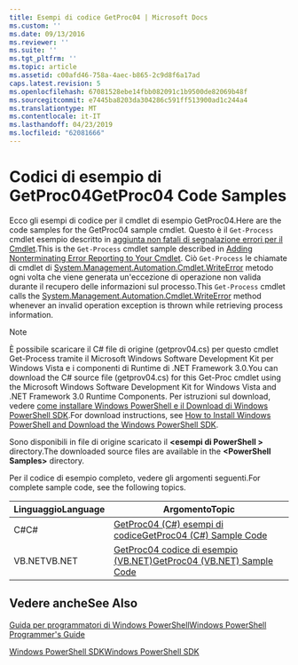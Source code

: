 ```yaml
---
title: Esempi di codice GetProc04 | Microsoft Docs
ms.custom: ''
ms.date: 09/13/2016
ms.reviewer: ''
ms.suite: ''
ms.tgt_pltfrm: ''
ms.topic: article
ms.assetid: c00afd46-758a-4aec-b865-2c9d8f6a17ad
caps.latest.revision: 5
ms.openlocfilehash: 67081528ebe14fbb082091c1b9500de82069b48f
ms.sourcegitcommit: e7445ba8203da304286c591ff513900ad1c244a4
ms.translationtype: MT
ms.contentlocale: it-IT
ms.lasthandoff: 04/23/2019
ms.locfileid: "62081666"
---
```

# <a name="getproc04-code-samples"></a><span data-ttu-id="e2070-102">Codici di esempio di GetProc04</span><span class="sxs-lookup"><span data-stu-id="e2070-102">GetProc04 Code Samples</span></span>

<span data-ttu-id="e2070-103">Ecco gli esempi di codice per il cmdlet di esempio GetProc04.</span><span class="sxs-lookup"><span data-stu-id="e2070-103">Here are the code samples for the GetProc04 sample cmdlet.</span></span> <span data-ttu-id="e2070-104">Questo è il `Get-Process` cmdlet esempio descritto in [aggiunta non fatali di segnalazione errori per il Cmdlet](../cmdlet/adding-non-terminating-error-reporting-to-your-cmdlet.md).</span><span class="sxs-lookup"><span data-stu-id="e2070-104">This is the `Get-Process` cmdlet sample described in [Adding Nonterminating Error Reporting to Your Cmdlet](../cmdlet/adding-non-terminating-error-reporting-to-your-cmdlet.md).</span></span> <span data-ttu-id="e2070-105">Ciò `Get-Process` le chiamate di cmdlet di [System.Management.Automation.Cmdlet.WriteError](/dotnet/api/System.Management.Automation.Cmdlet.WriteError) metodo ogni volta che viene generata un'eccezione di operazione non valida durante il recupero delle informazioni sul processo.</span><span class="sxs-lookup"><span data-stu-id="e2070-105">This `Get-Process` cmdlet calls the [System.Management.Automation.Cmdlet.WriteError](/dotnet/api/System.Management.Automation.Cmdlet.WriteError) method whenever an invalid operation exception is thrown while retrieving process information.</span></span>

> [!NOTE]
> <span data-ttu-id="e2070-106">È possibile scaricare il C# file di origine (getprov04.cs) per questo cmdlet Get-Process tramite il Microsoft Windows Software Development Kit per Windows Vista e i componenti di Runtime di .NET Framework 3.0.</span><span class="sxs-lookup"><span data-stu-id="e2070-106">You can download the C# source file (getprov04.cs) for this Get-Proc cmdlet using the Microsoft Windows Software Development Kit for Windows Vista and .NET Framework 3.0 Runtime Components.</span></span> <span data-ttu-id="e2070-107">Per istruzioni sul download, vedere [come installare Windows PowerShell e il Download di Windows PowerShell SDK](/powershell/developer/installing-the-windows-powershell-sdk).</span><span class="sxs-lookup"><span data-stu-id="e2070-107">For download instructions, see [How to Install Windows PowerShell and Download the Windows PowerShell SDK](/powershell/developer/installing-the-windows-powershell-sdk).</span></span>
>
> <span data-ttu-id="e2070-108">Sono disponibili in file di origine scaricato il  **\<esempi di PowerShell >** directory.</span><span class="sxs-lookup"><span data-stu-id="e2070-108">The downloaded source files are available in the **\<PowerShell Samples>** directory.</span></span>

<span data-ttu-id="e2070-109">Per il codice di esempio completo, vedere gli argomenti seguenti.</span><span class="sxs-lookup"><span data-stu-id="e2070-109">For complete sample code, see the following topics.</span></span>

|<span data-ttu-id="e2070-110">Linguaggio</span><span class="sxs-lookup"><span data-stu-id="e2070-110">Language</span></span>|<span data-ttu-id="e2070-111">Argomento</span><span class="sxs-lookup"><span data-stu-id="e2070-111">Topic</span></span>|
|--------------|-----------|
|<span data-ttu-id="e2070-112">C#</span><span class="sxs-lookup"><span data-stu-id="e2070-112">C#</span></span>|[<span data-ttu-id="e2070-113">GetProc04 (C#) esempi di codice</span><span class="sxs-lookup"><span data-stu-id="e2070-113">GetProc04 (C#) Sample Code</span></span>](./getproc04-csharp-sample-code.md)|
|<span data-ttu-id="e2070-114">VB.NET</span><span class="sxs-lookup"><span data-stu-id="e2070-114">VB.NET</span></span>|[<span data-ttu-id="e2070-115">GetProc04 codice di esempio (VB.NET)</span><span class="sxs-lookup"><span data-stu-id="e2070-115">GetProc04 (VB.NET) Sample Code</span></span>](./getproc04-vb-net-sample-code.md)|

## <a name="see-also"></a><span data-ttu-id="e2070-116">Vedere anche</span><span class="sxs-lookup"><span data-stu-id="e2070-116">See Also</span></span>

[<span data-ttu-id="e2070-117">Guida per programmatori di Windows PowerShell</span><span class="sxs-lookup"><span data-stu-id="e2070-117">Windows PowerShell Programmer's Guide</span></span>](./windows-powershell-programmer-s-guide.md)

[<span data-ttu-id="e2070-118">Windows PowerShell SDK</span><span class="sxs-lookup"><span data-stu-id="e2070-118">Windows PowerShell SDK</span></span>](../windows-powershell-reference.md)